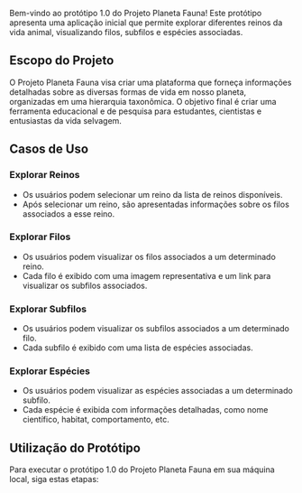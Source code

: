 Bem-vindo ao protótipo 1.0 do Projeto Planeta Fauna! Este protótipo apresenta uma aplicação inicial que permite explorar diferentes reinos da vida animal, visualizando filos, subfilos e espécies associadas.

## Escopo do Projeto

O Projeto Planeta Fauna visa criar uma plataforma que forneça informações detalhadas sobre as diversas formas de vida em nosso planeta, organizadas em uma hierarquia taxonômica. O objetivo final é criar uma ferramenta educacional e de pesquisa para estudantes, cientistas e entusiastas da vida selvagem.

## Casos de Uso

### Explorar Reinos
- Os usuários podem selecionar um reino da lista de reinos disponíveis.
- Após selecionar um reino, são apresentadas informações sobre os filos associados a esse reino.

### Explorar Filos
- Os usuários podem visualizar os filos associados a um determinado reino.
- Cada filo é exibido com uma imagem representativa e um link para visualizar os subfilos associados.

### Explorar Subfilos
- Os usuários podem visualizar os subfilos associados a um determinado filo.
- Cada subfilo é exibido com uma lista de espécies associadas.

### Explorar Espécies
- Os usuários podem visualizar as espécies associadas a um determinado subfilo.
- Cada espécie é exibida com informações detalhadas, como nome científico, habitat, comportamento, etc.

## Utilização do Protótipo

Para executar o protótipo 1.0 do Projeto Planeta Fauna em sua máquina local, siga estas etapas:
